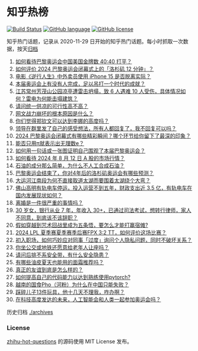 # 知乎热榜
[![Build Status](https://github.com/ToWeLong/zhihu-hot-questions/workflows/CI/badge.svg)](https://github.com/ToWeLong/zhihu-hot-questions/actions)
[![GitHub language](https://img.shields.io/badge/language-golang-orange.svg)](https://golang.org/)
[![GitHub license](https://img.shields.io/github/license/ToWeLong/zhihu-hot-questions)](https://github.com/ToWeLong/zhihu-hot-questions/blob/main/LICENSE)

知乎热门话题，记录从 2020-11-29 日开始的知乎热门话题。每小时抓取一次数据，按天[归档](./archives)

<!-- BEGIN -->

1. [如何看待巴黎奥运会中国美国金牌数 40:40 打平？](https://www.zhihu.com/question/664031029)
1. [如何评价 2024 巴黎奥运会闭幕式上的「洛杉矶 12 分钟」？](https://www.zhihu.com/question/664052940)
1. [电影《逆行人生》中外卖员使用 iPhone 15 是否脱离实际？](https://www.zhihu.com/question/663955602)
1. [本届奥运会上有没有人完成，足以吊打一个时代的成就？](https://www.zhihu.com/question/664002660)
1. [江苏常州芳茂山公园凉亭遭雷击坍塌，致 6 人遇难 10 人受伤，具体情况如何？雷电为何能击塌建筑？](https://www.zhihu.com/question/664066892)
1. [请问统一供凉的可行性高不高？](https://www.zhihu.com/question/613573978)
1. [网文战力崩坏的根本原因是什么？](https://www.zhihu.com/question/664023736)
1. [你们觉得郑钦文可以达到李娜的高度吗？](https://www.zhihu.com/question/555490061)
1. [领导在群里发了自己的感受想法，所有人都回复了，我不回复可以吗？](https://www.zhihu.com/question/663514017)
1. [2024 巴黎奥运会闭幕式有哪些精彩瞬间？哪个环节给你留下了最深的印象？](https://www.zhihu.com/question/664039578)
1. [能否只用π就表示出无理数e？](https://www.zhihu.com/question/663752686)
1. [如何用一句话或一张图证明自己围观了本届巴黎奥运会？](https://www.zhihu.com/question/662701637)
1. [如何看待 2024 年 8 月 12 日 A 股的市场行情？](https://www.zhihu.com/question/664070137)
1. [石油的成分那么简单，为什么不人工合成石油？](https://www.zhihu.com/question/662627530)
1. [巴黎奥运会结束了，你对4年后的洛杉矶奥运会有哪些预测？](https://www.zhihu.com/question/664043294)
1. [大运河江南段为何不直接取道太湖而要围着太湖绕个大弯？](https://www.zhihu.com/question/25847406)
1. [佛山高明有轨电车停运，投入运营不到五年，财政支出近 3.5 亿，有轨电车在国内发展现状如何？](https://www.zhihu.com/question/664008610)
1. [离婚是一件很严重的事情吗？](https://www.zhihu.com/question/307186969)
1. [30 岁女，银行从业 7 年，年收入 30+，已通过司法考试，想转行律师，家人不同意，到底该不该辞职？](https://www.zhihu.com/question/515455236)
1. [假如穿越到咒术回战里成为五条悟，要怎么才能打赢宿傩?](https://www.zhihu.com/question/647614208)
1. [2024 LPL 夏季赛夏季赛季后赛FPX 3:2 TT，如何评价这场比赛？](https://www.zhihu.com/question/664025686)
1. [初入职场，如何巧妙应对同事「过度」询问个人隐私问题，同时不破坏关系？](https://www.zhihu.com/question/662639621)
1. [你坐公交或地铁还愿意给老年人让座吗？](https://www.zhihu.com/question/663865501)
1. [请问后排不系安全带，有什么安全隐患？](https://www.zhihu.com/question/663489601)
1. [有哪些油皮夏天也能用的面霜推荐吗？](https://www.zhihu.com/question/656823615)
1. [真正的友谊到底是怎么样的？](https://www.zhihu.com/question/511868862)
1. [如何提高自己的代码能力以达到熟练使用pytorch?](https://www.zhihu.com/question/352525266)
1. [越南的国食Pho（河粉）为什么在中国只能失败？](https://www.zhihu.com/question/509282822)
1. [踩碎儿子13件玩具，他十几天不理我，咋办啊？](https://www.zhihu.com/question/663191611)
1. [在科技高度发达的未来，人工智能会和人类一起参加奥运会吗？](https://www.zhihu.com/question/662831269)

<!-- END -->

历史归档 [./archives](./archives)


### License
[zhihu-hot-questions](https://github.com/towelong/zhihu-hot-questions) 的源码使用 MIT License 发布。